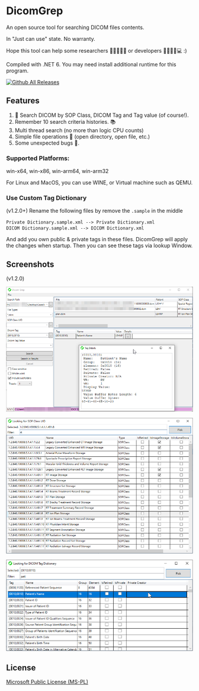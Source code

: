 # DicomGrep

An open source tool for searching DICOM files contents.

In "Just can use" state. No warranty.

Hope this tool can help some researchers 👩‍🔬👨‍🔬🔬 or developers 👨‍💻👩‍💻💻 :)

Compiled with .NET 6. You may need install additional runtime for this program.

[![Github All Releases](https://img.shields.io/github/downloads/celeron533/DicomGrep/total.svg)](https://github.com/celeron533/DicomGrep/releases)

## Features
1. 🔎 Search DICOM by SOP Class, DICOM Tag and Tag value (of course!).
2. Remember 10 search criteria histories. 📚
3. Multi thread search (no more than logic CPU counts)
4. Simple file operations 📄 (open directory, open file, etc.)
5. Some unexpected bugs 🐛.

### Supported Platforms:

win-x64, win-x86, win-arm64, win-arm32

For Linux and MacOS, you can use WINE, or Virtual machine such as QEMU.

### Use Custom Tag Dictionary
(v1.2.0+) Rename the following files by remove the `.sample` in the middle
```
Private Dictionary.sample.xml --> Private Dictionary.xml
DICOM Dictionary.sample.xml --> DICOM Dictionary.xml
```

And add you own public & private tags in these files. DicomGrep will apply the changes when startup. Then you can see these tags via lookup Window.

## Screenshots
(v1.2.0)

![Main Window](./screenshots/01.png)

![Look for SOP Class UID Dictionary](./screenshots/02.png)

![Look for DICOM Tag Dictionary](./screenshots/03.png)


## License
[Microsoft Public License (MS-PL)](License.txt)
